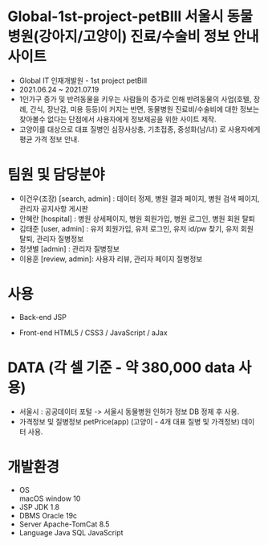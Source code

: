 # Global-1st-project-petBIll 서울시 동물병원(강아지/고양이) 진료/수술비 정보 안내 사이트
  - Global IT 인재개발원 - 1st project petBill
  - 2021.06.24 ~ 2021.07.19
  - 1인가구 증가 및 반려동물을 키우는 사람들의 증가로 인해 반려동물의 사업(호텔, 장례, 간식, 장난감, 미용 등등)이 커지는 반면,
    동물병원 진료비/수술비에 대한 정보는 찾아볼수 없다는 단점에서 사용자에게 정보제공을 위한 사이트 제작.
  - 고양이를 대상으로 대표 질병인 심장사상충, 기초접종, 중성화(남/녀) 로 사용자에게 평균 가격 정보 안내.

# 팀원 및 담당분야
  - 이건우(조장) [search, admin] : 데이터 정제, 병원 결과 페이지, 병원 검색 페이지, 관리자 공지사항 게시판
  - 안혜란 [hospital] : 병원 상세페이지, 병원 회원가입, 병원 로그인, 병원 회원 탈퇴
  - 김태준 [user, admin] : 유저 회원가입, 유저 로그인, 유저 id/pw 찾기, 유저 회원 탈퇴, 관리자 질병정보
  - 정샛별 [admin] : 관리자 질병정보
  - 이용훈 [review, admin]: 사용자 리뷰, 관리자 페이지 질병정보
  
# 사용
  - Back-end 
    JSP
  
  - Front-end
    HTML5 / CSS3 / JavaScript / aJax 

# DATA (각 셀 기준 - 약 380,000 data 사용)
  - 서울시 : 공공데이터 포털 -> 서울시 동물병원 인허가 정보 DB 정제 후 사용.
  - 가격정보 및 질병정보
    petPrice(app) (고양이 - 4개 대표 질병 및 가격정보) 데이터 사용.
    
# 개발환경
  - OS  
      macOS 
      window 10 
  - JSP
      JDK 1.8
  - DBMS
      Oracle 19c
  - Server
      Apache-TomCat 8.5
  - Language
      Java
      SQL
      JavaScript
      
    
  
